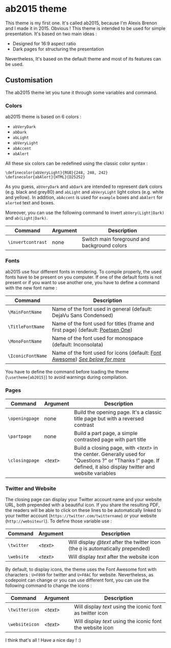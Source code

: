 # ab2015 theme

This theme is my first one. It's called ab2015, because I'm Alexis Brenon and I made it in 2015. Obvious !
This theme is intended to be used for simple presentation. It's based on two main ideas :
* Designed for 16:9 aspect ratio
* Dark pages for structuring the presentation

Nevertheless, It's based on the default theme and most of its features can be used.

## Customisation

The ab2015 theme let you tune it through some variables and command.

### Colors

ab2015 theme is based on 6 colors :
* `abVeryDark`
* `abDark`
* `abLight`
* `abVeryLight`
* `abAccent`
* `abAlert`

All these six colors can be redefined using the classic color syntax :

    \definecolor{abVeryLight}{RGB}{248, 248, 242}
    \definecolor{abAlert}{HTML}{D25252}

As you guess, `abVeryDark` and `abDark` are intended to represent dark colors (e.g. black and grey80) and `abLight` and `abVeryLight` light colors (e.g. white and yellow). In addition, `abAccent` is used for `example` boxes and `abAlert` for `alerted` text and boxes.

Moreover, you can use the following command to invert `abVery(Light|Dark)` and `ab(Light|Dark)`.

|Command|Argument|Description|
|-------|--------|-----------|
|`\invertcontrast`|none|Switch main foreground and background colors|

### Fonts

ab2015 use four different fonts in rendering. To compile properly, the used fonts have to be present on you computer. If one of the default fonts is not present or if you want to use another one, you have to define a command with the new font name :

|Command|Description|
|-------|-----------|
|`\MainFontName`| Name of the font used in general (default: DejaVu Sans Condensed)|
|`\TitleFontName`| Name of the font used for titles (frame and first page) (default: [Poetsen One](http://www.dafont.com/fr/poetsen-one.font))|
|`\MonoFontName`| Name of the font used for monospace (default: Inconsolata)|
|`\IconicFontName`| Name of the font used for icons (default: [Font Awesome](https://fortawesome.github.io/Font-Awesome/icons/)) [_See below for more_](#twitterandwebsite)|

You have to define the command before loading the theme (`\usetheme{ab2015}`) to avoid warnings during compilation.

### Pages

|Command|Argument|Description|
|-------|--------|-----------|
|`\openingpage`|none| Build the opening page. It's a classic title page but with a reversed contrast|
|`\partpage`|none| Build a part page, a simple contrasted page with part title|
|`\closingpage`| _&lt;text&gt;_ | Build a closing page, with _&lt;text&gt;_ in the center. Generally used for "Questions ?" or "Thanks !" page. If defined, it also display twitter and website variables |

### <a name="twitterandwebsite"></a>Twitter and Website

The closing page can display your Twitter account name and your website URL, both prepended with a beautiful icon. If you share the resulting PDF, the readers will be able to click on these lines to be automatically linked to your twitter account (`https://twitter.com/twittername`) or your website (`http://websiteurl`). To define those variable use :

|Command|Argument|Description|
|-------|--------|-----------|
|`\twitter`| _&lt;text&gt;_ | Will display _@text_ after the twitter icon (the `@` is automatically prepended)|
|`\website`| _&lt;text&gt;_ | Will display _text_ after the website icon|


By default, to display icons, the theme uses the Font Awesome font with characters : `U+F099` for twitter and `U+F0AC` for website. Nevertheless, as codepoint can change or you can use different font, you can use the following command to change the icons :

|Command|Argument|Description|
|-------|--------|-----------|
|`\twittericon`| _&lt;text&gt;_ | Will display _text_ using the iconic font as twitter icon|
|`\websiteicon`| _&lt;text&gt;_ | Will display _text_ using the iconic font the website icon|

I think that's all ! Have a nice day ! :)
